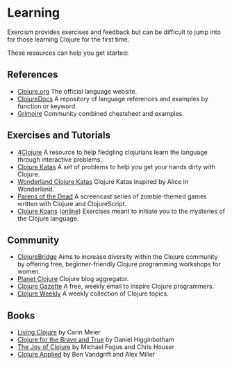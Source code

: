 # Learning

Exercism provides exercises and feedback but can be difficult to jump into for those learning Clojure for the first time.

These resources can help you get started:

## References
- [Clojure.org](http://clojure.org) The official language website.
- [ClojureDocs](https://clojuredocs.org) A repository of language references and examples by function or keyword.
- [Grimoire](http://conj.io) Community combined cheatsheet and examples.

## Exercises and Tutorials
- [4Clojure](https://4clojure.oxal.org/) A resource to help fledgling clojurians learn the language through interactive problems.
- [Clojure Katas](http://clojurekatas.org) A set of problems to help you get your hands dirty with Clojure.
- [Wonderland Clojure Katas](https://github.com/gigasquid/wonderland-clojure-katas) Clojure Katas inspired by Alice in Wonderland.
- [Parens of the Dead](http://www.parens-of-the-dead.com) A screencast series of zombie-themed games written with Clojure and ClojureScript.
- [Clojure Koans](http://clojurekoans.com) ([online](http://clojurescriptkoans.com)) Exercises meant to initiate you to the mysteries of the Clojure language.

## Community
- [ClojureBridge](http://www.clojurebridge.org) Aims to increase diversity within the Clojure community by offering free, beginner-friendly Clojure programming workshops for women.
- [Planet Clojure](http://planet.clojure.in) Clojure blog aggregator.
- [Clojure Gazette](http://www.clojuregazette.com) A free, weekly email to inspire Clojure programmers.
- [Clojure Weekly](http://reborg.tumblr.com) A weekly collection of Clojure topics.

## Books
- [Living Clojure](http://shop.oreilly.com/product/0636920034292.do) by Carin Meier
- [Clojure for the Brave and True](http://www.braveclojure.com) by Daniel Higginbotham
- [The Joy of Clojure](https://www.manning.com/books/the-joy-of-clojure-second-edition) by Michael Fogus and Chris Houser
- [Clojure Applied](https://pragprog.com/book/vmclojeco/clojure-applied) by Ben Vandgrift and Alex Miller
